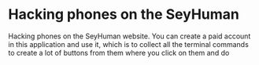 # Hacking phones on the SeyHuman  
Hacking phones on the SeyHuman website. You can create a paid account in this application and use it, which is to collect all the terminal commands to create a lot of buttons from them where you click on them and do

